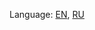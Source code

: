 Language: [EN](https://github.com/EvansTrein/Naval-combat/blob/main/README_EN.md), [RU]([README.md](https://github.com/EvansTrein/Naval-combat/blob/main/README_RU.md))



